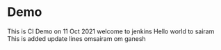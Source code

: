 # Demo
This is CI Demo on 11 Oct 2021
welcome to jenkins
Hello world to sairam
This is added update lines omsairam om ganesh
